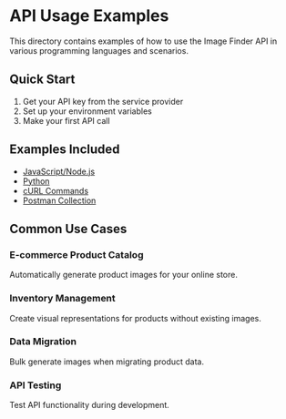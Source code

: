 # API Usage Examples

This directory contains examples of how to use the Image Finder API in various programming languages and scenarios.

## Quick Start

1. Get your API key from the service provider
2. Set up your environment variables
3. Make your first API call

## Examples Included

- [JavaScript/Node.js](./javascript/)
- [Python](./python/)
- [cURL Commands](./curl/)
- [Postman Collection](./postman/)

## Common Use Cases

### E-commerce Product Catalog
Automatically generate product images for your online store.

### Inventory Management  
Create visual representations for products without existing images.

### Data Migration
Bulk generate images when migrating product data.

### API Testing
Test API functionality during development.